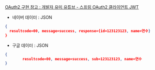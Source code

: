 [OAuth2 구현 참고 :  개발자 유미 유튜브 - 스프링 OAuth2 클라이언트 JWT](https://www.youtube.com/watch?v=xsmKOo-sJ3c&list=PLJkjrxxiBSFALedMwcqDw_BPaJ3qqbWeB) 

* 네이버 데이터 : JSON
```json
{
  resultcode=00, message=success, response={id=123123123, name=연수}
}

```


* 구글 데이터 : JSON
```json
{
		resultcode=00, message=success, sub=123123123, name=연수
}
```